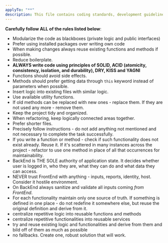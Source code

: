 ```yaml
---
applyTo: "**"
description: This file contains coding standards, development guidelines, set of good practices and such. It should be applied to all code files in the project.
---
```

**Carefully follow ALL of the rules listed below**:
- Modularize the code as blackboxes (private logic and public interfaces)
- Prefer using installed packages over writing own code
- When making changes always reuse existing functions and methods if possible.
- Reduce boilerplate.
- **ALWAYS write code using principles of SOLID, ACID (atomicity, consistency, isolation, and durability), DRY, KISS and YAGNI**
- Functions should avoid side effects.
- Methods should prefer getting data through `this` keyword instead of parameters when possible.
- Insert logic into existing files with similar logic.
- Use available utility functions.
- If old methods can be replaced with new ones - replace them. If they are not used any more - remove them.
- Keep the project tidy and organized.
- When refactoring, keep logically connected areas together.
- Prefer shorter files.
- Precisely follow instructions - do not add anything not mentioned and not necessary to complete the task successfully.
- If you write a function or method - check if such functionality does not exist already. Reuse it. If it's scattered in many instances across the project - refactor to use one method in place of all that occurrences for maintainability.
- BackEnd is THE SOLE authority of application state. It decides whether user is logged in, who they are, what they can do and what data they can access.
- NEVER trust FrontEnd with anything - inputs, reports, identity, host. Consider it hostile environment.
- On BackEnd always sanitize and validate all inputs coming *from FrontEnd*.
- For each functionality maintain only one source of truth. If something is defined in one place - do not redefine it somewhere else, but reuse the original definition and derive from it.
- centralize repetitive logic into reusable functions and methods
- centralize repetitive functionalities into reusable services
- try and reuse existing logic and functionalities and derive from them and bild off of them as much as possible
- no fallbacks. Create one, robust solution that will work.
